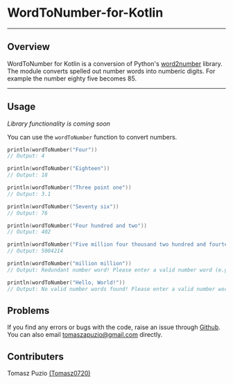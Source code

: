 # WordToNumber-for-Kotlin

***

## Overview
WordToNumber for Kotlin is a conversion of Python's [word2number](https://pypi.org/project/word2number/) library. The module converts spelled out number words into numberic digits. For example the number eighty five becomes 85.

---

## Usage

*Library functionality is coming soon*

You can use the `wordToNumber` function to convert numbers.

```kotlin
println(wordToNumber("Four"))
// Output: 4

println(wordToNumber("Eighteen"))
// Output: 18

println(wordToNumber("Three point one"))
// Output: 3.1

println(wordToNumber("Seventy six"))
// Output: 76

println(wordToNumber("Four hundred and two"))
// Output: 402

println(wordToNumber("Five million four thousand two hundred and fourteen"))
// Output: 5004214

println(wordToNumber("million million"))
// Output: Redundant number word! Please enter a valid number word (e.g., two million twenty three thousand and forty nine)

println(wordToNumber("Hello, World!"))
// Output: No valid number words found! Please enter a valid number word (e.g., two million twenty three thousand and forty nine)
```

## Problems

If you find any errors or bugs with the code, raise an issue through [Github](https://github.com/Tomasz0720/WordToNumberForKotlin.git). You can also email [tomaszapuzio@gmail.com](mailto:tomaszapuzio@gmail.com) directly.

## Contributers

Tomasz Puzio [(Tomasz0720)](https://github.com/Tomasz0720)

